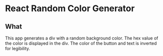 # React Random Color Generator

## What

This app generates a div with a random background color. The hex value of the color is displayed in the div. The color of the button and text is inverted for legibility.
